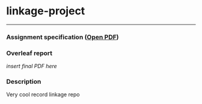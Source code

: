 # linkage-project

---
### Assignment specification ([Open PDF](./assignment_specs.pdf))

### Overleaf report  
*insert final PDF here*

### Description  
Very cool record linkage repo
